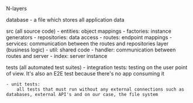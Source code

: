 N-layers

database
    - a file which stores all application data

src (all source code)
    - entities: object mappings
    - factories: instance generators
    - repositories: data access
    - routes: endpoint mappings
    - services: communication between the routes and repositories layer (business logic)
    - util: shared code
    - handler: communication between routes and server
    - index: server instance

tests (all automated test suites)
    - integration tests:
        testing on the user point of view. It's also an E2E test because there's no app consuming it

    - unit tests:
        all tests that must run without any external connections such as databases, external API's and on our case, the file system 